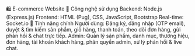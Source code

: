 🛍️ E-commerce Website
🚀 Công nghệ sử dụng
Backend: Node.js (Express.js)
Frontend: HTML (Pug), CSS, JavaScript, Bootstrap
Real-time: Socket.io
🌟 Tính năng chính
Người dùng: Đăng ký, đăng nhập (OTP email), duyệt & tìm kiếm sản phẩm, giỏ hàng, thanh toán, theo dõi đơn hàng, gửi phản hồi & chat trực tiếp.
Admin: Quản lý sản phẩm, danh mục, thương hiệu, đơn hàng, tài khoản khách hàng, phân quyền admin, xử lý phản hồi & live chat.
